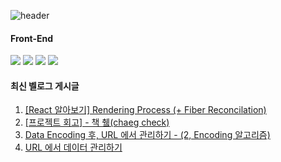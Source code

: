 
![header](https://capsule-render.vercel.app/api?type=transparent&height=280&section=header&text=TransparentDeveloper&fontColor=1E8CFA&fontAlign=42)

<div direction=row>
  
 #### Front-End
<img src="https://img.shields.io/badge/JavaScript-F7DF1E?style=flat-square&logo=JavaScript&logoColor=white">
<img src="https://img.shields.io/badge/Typescript-3178C6?style=flat-square&logo=Typescript&logoColor=white"/>
<img src="https://img.shields.io/badge/HTML5-E34F26?style=flat-square&logo=HTML5&logoColor=white">
<img src="https://img.shields.io/badge/CSS3-1572B6?style=flat-square&logo=CSS3&logoColor=white">
</div>
<div direction=row>


#### 최신 벨로그 게시글
<!-- VelogPostsStart -->

1. <a href="https://velog.io/@sksmsdbstlsdlek/React-%EC%95%8C%EC%95%84%EB%B3%B4%EA%B8%B0-Rendering-Fiber-Reconcilation" target="_blank">[React 알아보기] Rendering Process (+ Fiber Reconcilation)</a>
2. <a href="https://velog.io/@sksmsdbstlsdlek/%ED%94%84%EB%A1%9C%EC%A0%9D%ED%8A%B8-%ED%9A%8C%EA%B3%A0-%EC%B1%85-%EC%B7%A4chaeg-check" target="_blank">[프로젝트 회고] - 책 췤(chaeg check)</a>
3. <a href="https://velog.io/@sksmsdbstlsdlek/Data-Encoding-%ED%9B%84-URL-%EC%97%90%EC%84%9C-%EA%B4%80%EB%A6%AC%ED%95%98%EA%B8%B0-2-Encoding-%EC%95%8C%EA%B3%A0%EB%A6%AC%EC%A6%98" target="_blank">Data Encoding 후, URL 에서 관리하기 - (2, Encoding 알고리즘)</a>
4. <a href="https://velog.io/@sksmsdbstlsdlek/URL-%EC%97%90%EC%84%9C-%EB%8D%B0%EC%9D%B4%ED%84%B0-%EA%B4%80%EB%A6%AC%ED%95%98%EA%B8%B0" target="_blank">URL 에서 데이터 관리하기</a>

<!-- VelogPostsEnd -->

